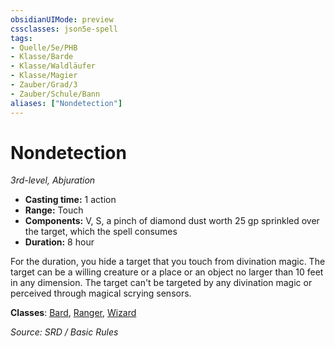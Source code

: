 ```yaml
---
obsidianUIMode: preview
cssclasses: json5e-spell
tags:
- Quelle/5e/PHB
- Klasse/Barde
- Klasse/Waldläufer
- Klasse/Magier
- Zauber/Grad/3
- Zauber/Schule/Bann
aliases: ["Nondetection"]
---
```

# Nondetection
*3rd-level, Abjuration*  

- **Casting time:** 1 action
- **Range:** Touch
- **Components:** V, S, a pinch of diamond dust worth 25 gp sprinkled over the target, which the spell consumes
- **Duration:** 8 hour

For the duration, you hide a target that you touch from divination magic. The target can be a willing creature or a place or an object no larger than 10 feet in any dimension. The target can't be targeted by any divination magic or perceived through magical scrying sensors.

**Classes**: [Bard](05%20-%20Wikipedia/Charakteroptionen/02.%20Klassen/Barde.md), [Ranger](../Charakteroptionen/Klassen/Waldläufer.md), [Wizard](../Charakteroptionen/Klassen/Magier.md)

*Source: SRD / Basic Rules*